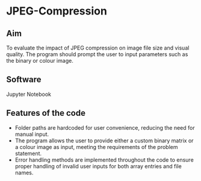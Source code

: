 # JPEG-Compression
## Aim 
To evaluate the impact of JPEG compression on image file size and visual quality. The program should
prompt the user to input parameters such as the binary or colour image.

## Software 
Jupyter Notebook

## Features of the code
* Folder paths are hardcoded for user convenience, reducing the need for manual input.
* The program allows the user to provide either a custom binary matrix or a colour image as input, meeting the requirements of the problem statement.
* Error handling methods are implemented throughout the code to ensure proper handling of invalid user
inputs for both array entries and file names.
